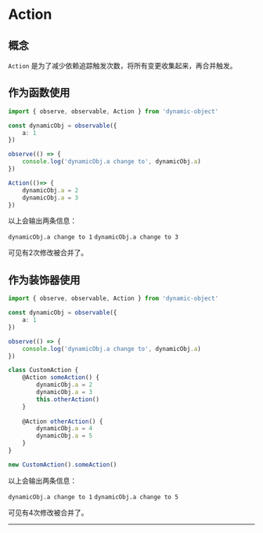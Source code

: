 # Action

## 概念

`Action` 是为了减少依赖追踪触发次数，将所有变更收集起来，再合并触发。

## 作为函数使用

```typescript
import { observe, observable, Action } from 'dynamic-object'

const dynamicObj = observable({
    a: 1
})

observe(() => {
    console.log('dynamicObj.a change to', dynamicObj.a)
})

Action(()=> {
	dynamicObj.a = 2
    dynamicObj.a = 3
})
```

以上会输出两条信息：

`dynamicObj.a change to 1`
`dynamicObj.a change to 3`

可见有2次修改被合并了。

## 作为装饰器使用

```typescript
import { observe, observable, Action } from 'dynamic-object'

const dynamicObj = observable({
    a: 1
})

observe(() => {
    console.log('dynamicObj.a change to', dynamicObj.a)
})

class CustomAction {
    @Action someAction() {
        dynamicObj.a = 2
        dynamicObj.a = 3
		this.otherAction()
	}
	
	@Action otherAction() {
		dynamicObj.a = 4
		dynamicObj.a = 5
	}
}

new CustomAction().someAction()
```

以上会输出两条信息：

`dynamicObj.a change to 1`
`dynamicObj.a change to 5`

可见有4次修改被合并了。

---